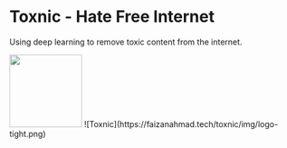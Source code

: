 # Toxnic - Hate Free Internet
Using deep learning to remove toxic content from the internet.

<img src="https://faizanahmad.tech/toxnic/img/logo-tight.png" width="128">
![Toxnic](https://faizanahmad.tech/toxnic/img/logo-tight.png)